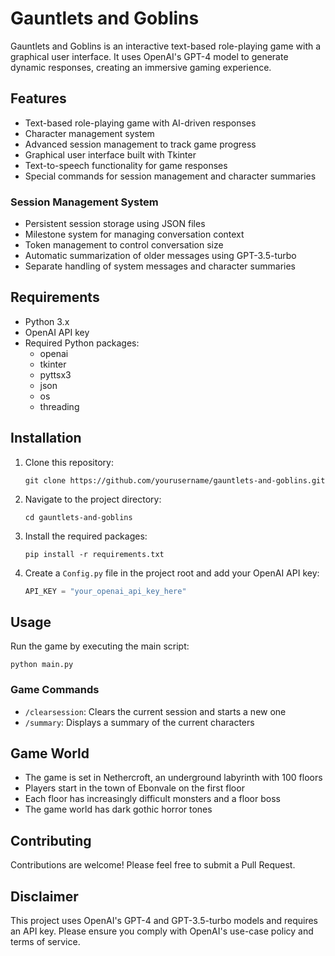 # Gauntlets and Goblins

Gauntlets and Goblins is an interactive text-based role-playing game with a graphical user interface. It uses OpenAI's GPT-4 model to generate dynamic responses, creating an immersive gaming experience.

## Features

- Text-based role-playing game with AI-driven responses
- Character management system
- Advanced session management to track game progress
- Graphical user interface built with Tkinter
- Text-to-speech functionality for game responses
- Special commands for session management and character summaries

### Session Management System

- Persistent session storage using JSON files
- Milestone system for managing conversation context
- Token management to control conversation size
- Automatic summarization of older messages using GPT-3.5-turbo
- Separate handling of system messages and character summaries

## Requirements

- Python 3.x
- OpenAI API key
- Required Python packages:
  - openai
  - tkinter
  - pyttsx3
  - json
  - os
  - threading

## Installation

1. Clone this repository:
   ```
   git clone https://github.com/yourusername/gauntlets-and-goblins.git
   ```

2. Navigate to the project directory:
   ```
   cd gauntlets-and-goblins
   ```

3. Install the required packages:
   ```
   pip install -r requirements.txt
   ```

4. Create a `Config.py` file in the project root and add your OpenAI API key:
   ```python
   API_KEY = "your_openai_api_key_here"
   ```

## Usage

Run the game by executing the main script:

```
python main.py
```

### Game Commands

- `/clearsession`: Clears the current session and starts a new one
- `/summary`: Displays a summary of the current characters

## Game World

- The game is set in Nethercroft, an underground labyrinth with 100 floors
- Players start in the town of Ebonvale on the first floor
- Each floor has increasingly difficult monsters and a floor boss
- The game world has dark gothic horror tones

## Contributing

Contributions are welcome! Please feel free to submit a Pull Request.

## Disclaimer

This project uses OpenAI's GPT-4 and GPT-3.5-turbo models and requires an API key. Please ensure you comply with OpenAI's use-case policy and terms of service.
